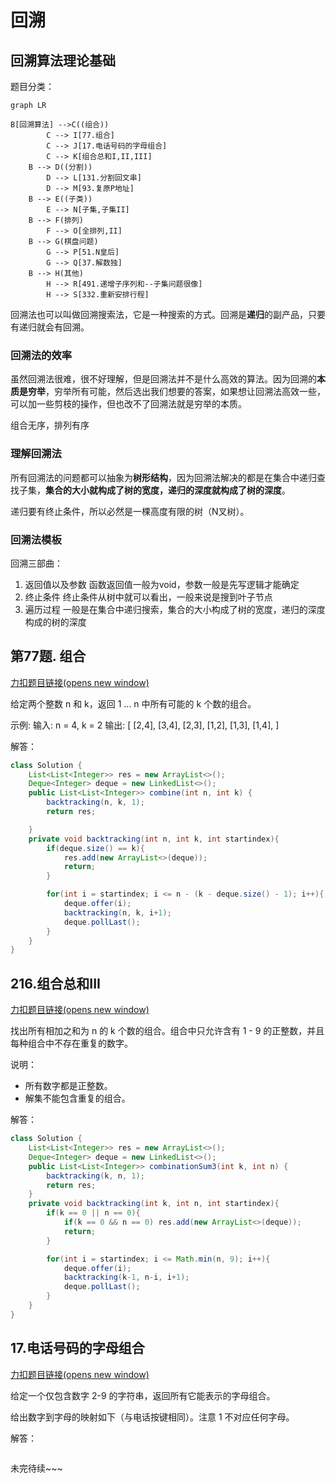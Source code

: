 # 回溯

## 回溯算法理论基础

题目分类：

```mermaid
graph LR

B[回溯算法] -->C((组合))
		C --> I[77.组合]
		C --> J[17.电话号码的字母组合]
		C --> K[组合总和I,II,III]
    B --> D((分割))
    	D --> L[131.分割回文串]
    	D --> M[93.复原P地址]
    B --> E((子类))
    	E --> N[子集,子集II]
    B --> F(排列)
    	F --> O[全排列,II]
    B --> G(棋盘问题)
    	G --> P[51.N皇后]
    	G --> Q[37.解数独]
    B --> H(其他)
    	H --> R[491.递增子序列和--子集问题很像]
    	H --> S[332.重新安排行程]
```



回溯法也可以叫做回溯搜索法，它是一种搜索的方式。回溯是**递归**的副产品，只要有递归就会有回溯。

### 回溯法的效率

虽然回溯法很难，很不好理解，但是回溯法并不是什么高效的算法。因为回溯的**本质是穷举**，穷举所有可能，然后选出我们想要的答案，如果想让回溯法高效一些，可以加一些剪枝的操作，但也改不了回溯法就是穷举的本质。

组合无序，排列有序

### 理解回溯法

所有回溯法的问题都可以抽象为**树形结构**，因为回溯法解决的都是在集合中递归查找子集，**集合的大小就构成了树的宽度，递归的深度就构成了树的深度**。

递归要有终止条件，所以必然是一棵高度有限的树（N叉树）。

###  回溯法模板

回溯三部曲：

1. 返回值以及参数
   函数返回值一般为void，参数一般是先写逻辑才能确定
2. 终止条件
   终止条件从树中就可以看出，一般来说是搜到叶子节点
3. 遍历过程
   一般是在集合中递归搜索，集合的大小构成了树的宽度，递归的深度构成的树的深度



## 第77题. 组合

[力扣题目链接(opens new window)](https://leetcode.cn/problems/combinations/)

给定两个整数 n 和 k，返回 1 ... n 中所有可能的 k 个数的组合。

示例: 输入: n = 4, k = 2 输出: [ [2,4], [3,4], [2,3], [1,2], [1,3], [1,4], ]

解答：

```java
class Solution {
    List<List<Integer>> res = new ArrayList<>();
    Deque<Integer> deque = new LinkedList<>();
    public List<List<Integer>> combine(int n, int k) {
        backtracking(n, k, 1);
        return res;

    }
    private void backtracking(int n, int k, int startindex){
        if(deque.size() == k){
            res.add(new ArrayList<>(deque));
            return;
        }

        for(int i = startindex; i <= n - (k - deque.size() - 1); i++){
            deque.offer(i);
            backtracking(n, k, i+1);
            deque.pollLast();
        }
    }
}
```

## 216.组合总和III

[力扣题目链接(opens new window)](https://leetcode.cn/problems/combination-sum-iii/)

找出所有相加之和为 n 的 k 个数的组合。组合中只允许含有 1 - 9 的正整数，并且每种组合中不存在重复的数字。

说明：

- 所有数字都是正整数。
- 解集不能包含重复的组合。

解答：

```java
class Solution {
    List<List<Integer>> res = new ArrayList<>();
    Deque<Integer> deque = new LinkedList<>();
    public List<List<Integer>> combinationSum3(int k, int n) {
        backtracking(k, n, 1);
        return res;
    }
    private void backtracking(int k, int n, int startindex){
        if(k == 0 || n == 0){
            if(k == 0 && n == 0) res.add(new ArrayList<>(deque));
            return;
        }

        for(int i = startindex; i <= Math.min(n, 9); i++){
            deque.offer(i);
            backtracking(k-1, n-i, i+1);
            deque.pollLast();
        }
    }
}
```

## 17.电话号码的字母组合

[力扣题目链接(opens new window)](https://leetcode.cn/problems/letter-combinations-of-a-phone-number/)

给定一个仅包含数字 2-9 的字符串，返回所有它能表示的字母组合。

给出数字到字母的映射如下（与电话按键相同）。注意 1 不对应任何字母。

解答：

```java
```

未完待续~~~